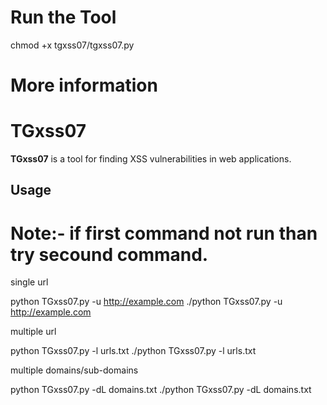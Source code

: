 
# Run the Tool

chmod +x tgxss07/tgxss07.py

# More information 

# TGxss07

**TGxss07** is a tool for finding XSS vulnerabilities in web applications.

## Usage

# Note:- if first command not run than try secound command.

single url

python TGxss07.py -u http://example.com
./python TGxss07.py -u http://example.com

multiple url

python TGxss07.py -l urls.txt
./python TGxss07.py -l urls.txt

multiple domains/sub-domains

python TGxss07.py -dL domains.txt
./python TGxss07.py -dL domains.txt


